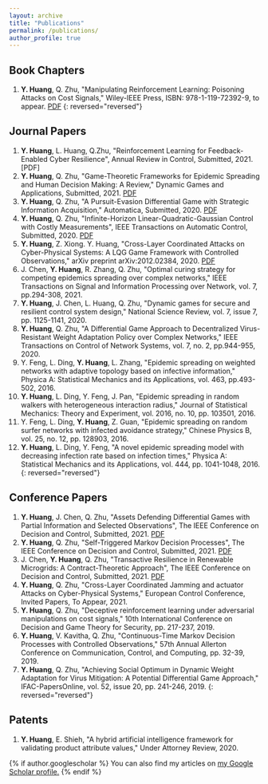 ```yaml
---
layout: archive
title: "Publications"
permalink: /publications/
author_profile: true
---
```

Book Chapters
-----
1. **Y. Huang**, Q. Zhu, "Manipulating Reinforcement Learning: Poisoning Attacks on Cost Signals," Wiley-IEEE Press, ISBN: 978-1-119-72392-9, to appear. [PDF](https://arxiv.org/pdf/2002.03827.pdf)
{: reversed="reversed"}

Journal Papers
-----
1. **Y. Huang**, L. Huang, Q.Zhu, "Reinforcement Learning for Feedback-Enabled Cyber Resilience", Annual Review in Control, Submitted, 2021.[PDF]
1. **Y. Huang**, Q. Zhu, "Game-Theoretic Frameworks for Epidemic Spreading and Human Decision Making: A Review," Dynamic Games and Applications, Submitted, 2021. [PDF](https://arxiv.org/pdf/2106.00214.pdf)
1. **Y. Huang**, Q. Zhu, "A Pursuit-Evasion Differential Game with Strategic Information Acquisition," Automatica, Submitted, 2020. [PDF](https://arxiv.org/abs/2102.05469)
1. **Y. Huang**, Q. Zhu, "Infinite-Horizon Linear-Quadratic-Gaussian Control with Costly Measurements", IEEE Transactions on Automatic Control, Submitted, 2020. [PDF](https://arxiv.org/pdf/2012.14925.pdf)
1. **Y. Huang**, Z. Xiong. Y. Huang, "Cross-Layer Coordinated Attacks on Cyber-Physical Systems: A LQG Game Framework with Controlled Observations," arXiv preprint arXiv:2012.02384, 2020. [PDF](https://arxiv.org/pdf/2012.02384.pdf)
1. J. Chen, **Y. Huang**, R. Zhang, Q. Zhu, "Optimal curing strategy for competing epidemics spreading over complex networks," IEEE Transactions on Signal and Information Processing over Network, vol. 7, pp.294-308, 2021.
1. **Y. Huang**, J. Chen, L. Huang, Q. Zhu, "Dynamic games for secure and resilient control system design," National Science Review, vol. 7, issue 7, pp. 1125-1141, 2020.
1. **Y. Huang**, Q. Zhu, "A Differential Game Approach to Decentralized Virus-Resistant Weight Adaptation Policy over Complex Networks," IEEE Transactions on Control of Network Systems, vol. 7, no. 2, pp.944-955, 2020.
1. Y. Feng, L. Ding, **Y. Huang**, L. Zhang, "Epidemic spreading on weighted networks with adaptive topology based on infective information," Physica A: Statistical Mechanics and its Applications, vol. 463, pp.493-502, 2016.
1. **Y. Huang**, L. Ding, Y. Feng, J. Pan, "Epidemic spreading in random walkers with heterogeneous interaction radius," Journal of Statistical Mechanics: Theory and Experiment, vol. 2016, no. 10, pp. 103501, 2016.
1. Y. Feng, L. Ding, **Y. Huang**, Z. Guan, "Epidemic spreading on random surfer networks with infected avoidance strategy," Chinese Physics B, vol. 25, no. 12, pp. 128903, 2016.
1. **Y. Huang**, L. Ding, Y. Feng, "A novel epidemic spreading model with decreasing infection rate based on infection times," Physica A: Statistical Mechanics and its Applications, vol. 444, pp. 1041-1048, 2016.
{: reversed="reversed"}

Conference Papers
-----
1. **Y. Huang**, J. Chen, Q. Zhu, "Assets Defending Differential Games with Partial Information and Selected Observations", The IEEE Conference on Decision and Control, Submitted, 2021. [PDF](https://arxiv.org/abs/2103.13230)
1. **Y. Huang**, Q. Zhu, "Self-Triggered Markov Decision Processes", The IEEE Conference on Decision and Control, Submitted, 2021. [PDF](https://arxiv.org/pdf/2102.08571.pdf)
1. J. Chen, **Y. Huang**, Q. Zhu, "Transactive Resilience in Renewable Microgrids: A Contract-Theoretic Approach", The IEEE Conference on Decision and Control, Submitted, 2021. [PDF](https://arxiv.org/pdf/2103.17089.pdf)
3. **Y. Huang**, Q. Zhu, "Cross-Layer Coordinated Jamming and actuator Attacks on Cyber-Physical Systems," European Control Conference, Invited Papers, To Appear, 2021.
4. **Y. Huang**, Q. Zhu, "Deceptive reinforcement learning under adversarial manipulations on cost signals," 10th International Conference on Decision and Game Theory for Security, pp. 217-237, 2019. 
5. **Y. Huang**, V. Kavitha, Q. Zhu, "Continuous-Time Markov Decision Processes with Controlled Observations," 57th Annual Allerton Conference on Communication, Control, and Computing, pp. 32-39, 2019.
6. **Y. Huang**, Q. Zhu, "Achieving Social Optimum in Dynamic Weight Adaptation for Virus Mitigation: A Potential Differential Game Approach," IFAC-PapersOnline, vol. 52, issue 20, pp. 241-246, 2019.
{: reversed="reversed"}

Patents
-----
1. **Y. Huang**, E. Shieh, "A hybrid artificial intelligence framework for validating product attribute values,"  Under Attorney Review, 2020.

{% if author.googlescholar %}
  You can also find my articles on <u><a href="{{author.googlescholar}}">my Google Scholar profile</a>.</u>
{% endif %}

